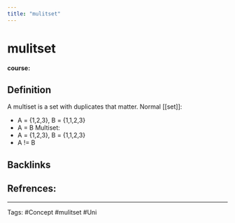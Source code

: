 ```yaml
---
title: "mulitset"
---
```


# mulitset
**course:**
## Definition
A multiset is a set with duplicates that matter.
Normal [[set]]:
- A = {1,2,3}, B = {1,1,2,3}
- A = B
Multiset:
- A = {1,2,3}, B = {1,1,2,3}
- A != B

## Backlinks

## Refrences:

---
Tags: #Concept #mulitset #Uni 